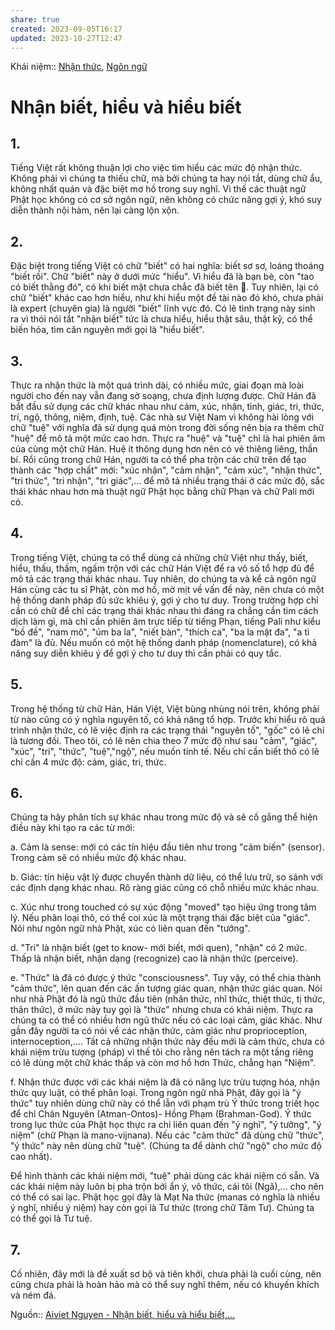 ```yaml
---
share: true
created: 2023-09-05T16:17
updated: 2023-10-27T12:47
---
```


Khái niệm:: [Nhận thức](../../%CE%9E%20Kh%C3%A1i%20ni%E1%BB%87m/Nh%E1%BA%ADn%20th%E1%BB%A9c.md), [Ngôn ngữ](../../%CE%9E%20Kh%C3%A1i%20ni%E1%BB%87m/Ng%C3%B4n%20ng%E1%BB%AF.md)


# Nhận biết, hiểu và hiểu biết

## 1. 
Tiếng Việt rất không thuận lợi cho việc tìm hiểu các mức độ nhận thức. Không phải vì chúng ta thiếu chữ, mà bởi chúng ta hay nói tắt, dùng chữ ẩu, không nhất quán và đặc biệt mơ hồ trong suy nghĩ. Vì thế các thuật ngữ Phật học không có cơ sở ngôn ngữ, nên không có chức năng gợi ý, khó suy diễn thành nội hàm, nên lại càng lộn xộn.

## 2. 
Đặc biệt trong tiếng Việt có chữ "biết" có hai nghĩa: biết sơ sơ, loáng thoáng "biết rồi". Chữ "biết" này ở dưới mức "hiểu". Vì hiểu đã là bạn bè, còn "tao có biết thằng đó", có khi biết mặt chưa chắc đã biết tên 🙂. Tuy nhiên, lại có chữ "biết" khác cao hơn hiểu, như khi hiểu một đề tài nào đó khó, chưa phải là expert (chuyên gia) là người "biết" lĩnh vực đó. Có lẽ tình trạng này sinh ra vì thói nói tắt "nhận biết" tức là chưa hiểu, hiểu thật sâu, thật kỹ, có thể biến hóa, tìm căn nguyên mới gọi là "hiểu biết".

## 3. 
Thực ra nhận thức là một quá trình dài, có nhiều mức, giai đoạn mà loài người cho đến nay vẫn đang sờ soạng, chưa định lượng được. Chữ Hán đã bắt đầu sử dụng các chữ khác nhau như cảm, xúc, nhận, tỉnh, giác, tri, thức, trí, ngộ, thông, niệm, định, tuệ. Các nhà sư Việt Nam vì không hài lòng với chữ "tuệ" với nghĩa đã sử dụng quá mòn trong đời sống nên bịa ra thêm chữ "huệ" để mô tả một mức cao hơn. Thực ra "huệ" và "tuệ" chỉ là hai phiên âm của cùng một chữ Hán. Huệ ít thông dụng hơn nên có vẻ thiêng liêng, thần bí. Rồi cũng trong chữ Hán, người ta có thể pha trộn các chữ trên để tạo thành các "hợp chất" mới: "xúc nhận", "cảm nhận", "cảm xúc", "nhận thức", "tri thức", "tri nhận", "tri giác",... để mô tả nhiều trạng thái ở các mức độ, sắc thái khác nhau hơn mà thuật ngữ Phật học bằng chữ Phạn và chữ Pali mới có.

## 4. 
Trong tiếng Việt, chúng ta có thể dùng cả những chữ Việt như thấy, biết, hiểu, thấu, thấm, ngấm trộn với các chữ Hán Việt để ra vô số tổ hợp đủ để mô tả các trạng thái khác nhau. Tuy nhiên, do chúng ta và kể cả ngôn ngữ Hán cùng các tu sĩ Phật, còn mơ hồ, mờ mịt về vấn đề này, nên chưa có một hệ thống danh pháp đủ sức khiêu ý, gợi ý cho tư duy. Trong trường hợp chỉ cần có chữ để chỉ các trạng thái khác nhau thì đáng ra chẳng cần tìm cách dịch làm gì, mà chỉ cần phiên âm trực tiếp từ tiếng Phạn, tiếng Pali như kiểu "bồ đề", "nam mô", "úm ba la", "niết bàn", "thích ca", "ba la mật đa", "a tì đàm" là đủ. Nếu muốn có một hệ thống danh pháp (nomenclature), có khả năng suy diễn khiêu ý để gợi ý cho tư duy thì cần phải có quy tắc.

## 5. 
Trong hệ thống từ chữ Hán, Hán Việt, Việt bùng nhùng nói trên, không phải từ nào cũng có ý nghĩa nguyên tố, có khả năng tổ hợp. Trước khi hiểu rõ quá trình nhận thức, có lẽ việc định ra các trạng thái "nguyên tố", "gốc" có lẽ chỉ là tương đối. Theo tôi, có lẽ nên chia theo 7 mức độ như sau "cảm", "giác", "xúc", "tri", "thức", "tuệ","ngộ", nếu muốn tinh tế. Nếu chỉ cần biết thô có lẽ chỉ cần 4 mức độ: cảm, giác, tri, thức.

## 6. 
Chúng ta hãy phân tích sự khác nhau trong mức độ và sẽ cố gắng thể hiện điều này khi tạo ra các từ mới:

a. Cảm là sense: mới có các tín hiệu đầu tiên như trong "cảm biến" (sensor). Trong cảm sẽ có nhiều mức độ khác nhau.

b. Giác: tín hiệu vật lý được chuyển thành dữ liệu, có thể lưu trữ, so sánh với các định dạng khác nhau. Rõ ràng giác cũng có chỗ nhiều mức khác nhau.

c. Xúc như trong touched có sự xúc động "moved" tạo hiệu ứng trong tâm lý. Nếu phân loại thô, có thể coi xúc là một trạng thái đặc biệt của "giác". Nói như ngôn ngữ nhà Phật, xúc có liên quan đến "tưởng".

d. "Tri" là nhận biết (get to know- mới biết, mới quen), "nhận" có 2 mức. Thấp là nhận biết, nhận dạng (recognize) cao là nhận thức (perceive).

e. "Thức" là đã có được ý thức "consciousness". Tuy vậy, có thể chia thành "cảm thức", lên quan đến các ấn tượng giác quan, nhận thức giác quan. Nói như nhà Phật đó là ngũ thức đầu tiên (nhãn thức, nhĩ thức, thiệt thức, tị thức, thân thức), ở mức này tuy gọi là "thức" nhưng chưa có khái niệm. Thực ra chúng ta có thể có nhiều hơn ngũ thức nếu có các loại cảm, giác khác. Như gần đây người ta có nói về các nhận thức, cảm giác như proprioception, internoception,.... Tất cả những nhận thức này đều mới là cảm thức, chưa có khái niệm trừu tượng (pháp) vì thế tôi cho rằng nên tách ra một tầng riêng có lẽ dùng một chữ khác thấp và còn mơ hồ hơn Thức, chẳng hạn "Niệm".

f. Nhận thức được với các khái niệm là đã có năng lực trừu tượng hóa, nhận thức quy luật, có thể phân loại. Trong ngôn ngữ nhà Phật, đây gọi là "ý thức" tuy nhiên dùng chữ này có thể lẫn với phạm trù Ý thức trong triết học để chỉ Chân Nguyên (Atman-Ontos)- Hồng Phạm (Brahman-God). Ý thức trong lục thức của Phật học thực ra chỉ liên quan đến "ý nghĩ", "ý tưởng", "ý niệm" (chữ Phạn là mano-vijnana). Nếu các "cảm thức" đã dùng chữ "thức", "ý thức" này nên dùng chữ "tuệ". (Chúng ta để dành chữ "ngộ" cho mức độ cao nhất).

Để hình thành các khái niệm mới, "tuệ" phải dùng các khái niệm có sẵn. Và các khái niệm này luôn bị pha trộn bởi ẩn ý, vô thức, cái tôi (Ngã),... cho nên có thể có sai lạc. Phật học gọi đây là Mạt Na thức (manas có nghĩa là nhiều ý nghĩ, nhiều ý niệm) hay còn gọi là Tư thức (trong chữ Tâm Tư). Chúng ta có thể gọi là Tư tuệ.

## 7. 
Cố nhiên, đây mới là đề xuất sơ bộ và tiên khởi, chưa phải là cuối cùng, nên cũng chưa phải là hoàn hảo mà có thể suy nghĩ thêm, nếu có khuyến khích và ném đá.

Nguồn:: [Aiviet Nguyen - Nhận biết, hiểu và hiểu biết,...](https://www.facebook.com/aiviet.nguyen.9/posts/pfbid037SQw7C7LBRUiRfkDAt7LXV6M5GM7miZmmhHCskUwSQAMS444W8kxBvLJ8HvgRnKhl)